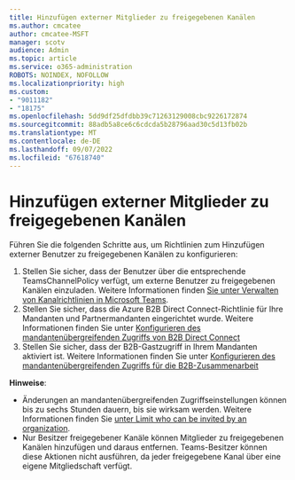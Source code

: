 ```yaml
---
title: Hinzufügen externer Mitglieder zu freigegebenen Kanälen
ms.author: cmcatee
author: cmcatee-MSFT
manager: scotv
audience: Admin
ms.topic: article
ms.service: o365-administration
ROBOTS: NOINDEX, NOFOLLOW
ms.localizationpriority: high
ms.custom:
- "9011182"
- "18175"
ms.openlocfilehash: 5dd9df25dfdbb39c71263129008cbc9226172874
ms.sourcegitcommit: 88adb5a8ce6c6cdcda5b28796aad30c5d13fb02b
ms.translationtype: MT
ms.contentlocale: de-DE
ms.lasthandoff: 09/07/2022
ms.locfileid: "67618740"
---
```

# <a name="add-external-members-on-shared-channels"></a>Hinzufügen externer Mitglieder zu freigegebenen Kanälen

Führen Sie die folgenden Schritte aus, um Richtlinien zum Hinzufügen externer Benutzer zu freigegebenen Kanälen zu konfigurieren:

1. Stellen Sie sicher, dass der Benutzer über die entsprechende TeamsChannelPolicy verfügt, um externe Benutzer zu freigegebenen Kanälen einzuladen. Weitere Informationen finden [Sie unter Verwalten von Kanalrichtlinien in Microsoft Teams](https://docs.microsoft.com/MicrosoftTeams/teams-policies).
1. Stellen Sie sicher, dass die Azure B2B Direct Connect-Richtlinie für Ihre Mandanten und Partnermandanten eingerichtet wurde. Weitere Informationen finden Sie unter [Konfigurieren des mandantenübergreifenden Zugriffs von B2B Direct Connect]()
1. Stellen Sie sicher, dass der B2B-Gastzugriff in Ihrem Mandanten aktiviert ist. Weitere Informationen finden Sie unter [Konfigurieren des mandantenübergreifenden Zugriffs für die B2B-Zusammenarbeit]() 

**Hinweise**:

- Änderungen an mandantenübergreifenden Zugriffseinstellungen können bis zu sechs Stunden dauern, bis sie wirksam werden. Weitere Informationen finden Sie [unter Limit who can be invited by an organization](https://docs.microsoft.com/microsoft-365/solutions/limit-invitations-from-specific-organization).
- Nur Besitzer freigegebener Kanäle können Mitglieder zu freigegebenen Kanälen hinzufügen und daraus entfernen. Teams-Besitzer können diese Aktionen nicht ausführen, da jeder freigegebene Kanal über eine eigene Mitgliedschaft verfügt.